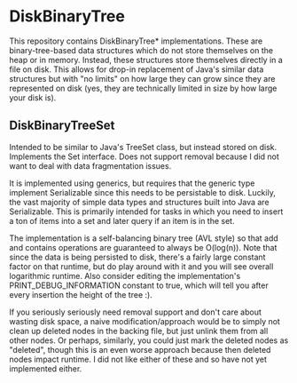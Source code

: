 # DiskBinaryTree
This repository contains DiskBinaryTree* implementations. These are binary-tree-based data structures which do not store themselves on the heap or in memory. Instead, these structures store themselves directly in a file on disk. This allows for drop-in replacement of Java's similar data structures but with "no limits" on how large they can grow since they are represented on disk (yes, they are technically limited in size by how large your disk is).

## DiskBinaryTreeSet
Intended to be similar to Java's TreeSet class, but instead stored on disk. Implements the Set interface. Does not support removal because I did not want to deal with data fragmentation issues. 

It is implemented using generics, but requires that the generic type implement Serializable since this needs to be persistable to disk. Luckily, the vast majority of simple data types and structures built into Java are Serializable. This is primarily intended for tasks in which you need to insert a ton of items into a set and later query if an item is in the set. 

The implementation is a self-balancing binary tree (AVL style) so that add and contains operations are guaranteed to always be O(log(n)). Note that since the data is being persisted to disk, there's a fairly large constant factor on that runtime, but do play around with it and you will see overall logarithmic runtime. Also consider editing the implementation's PRINT_DEBUG_INFORMATION constant to true, which will tell you after every insertion the height of the tree :).

If you seriously seriously need removal support and don't care about wasting disk space, a naive modification/approach would be to simply not clean up deleted nodes in the backing file, but just unlink them from all other nodes. Or perhaps, similarly, you could just mark the deleted nodes as "deleted", though this is an even worse approach because then deleted nodes impact runtime. I did not like either of these and so have not yet implemented either.
